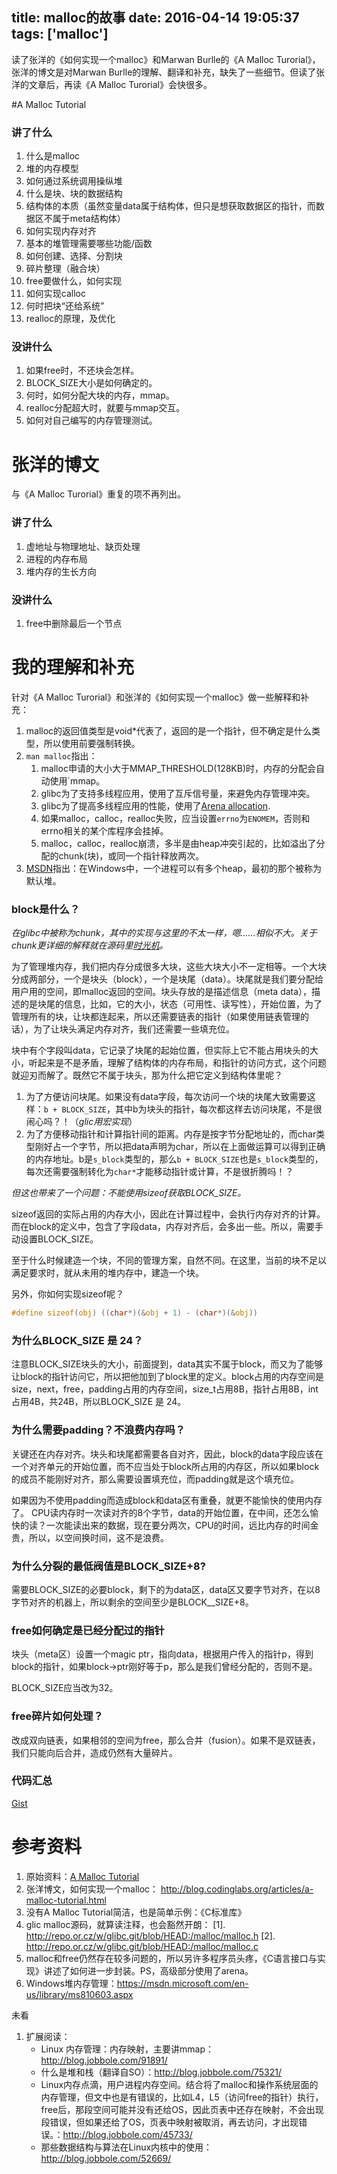 title: malloc的故事
date: 2016-04-14 19:05:37
tags: ['malloc']
---


读了张洋的《如何实现一个malloc》和Marwan Burlle的《A Malloc Turorial》，张洋的博文是对Marwan Burlle的理解、翻译和补充，缺失了一些细节。但读了张洋的文章后，再读《A Malloc Turorial》会快很多。


#A Malloc Tutorial

### 讲了什么

1. 什么是malloc
1. 堆的内存模型
1. 如何通过系统调用操纵堆
1. 什么是块、块的数据结构
1. 结构体的本质（虽然变量data属于结构体，但只是想获取数据区的指针，而数据区不属于meta结构体）
1. 如何实现内存对齐
1. 基本的堆管理需要哪些功能/函数
1. 如何创建、选择、分割块
1. 碎片整理（融合块）
1. free要做什么，如何实现
1. 如何实现calloc
1. 何时把块“还给系统”
1. realloc的原理，及优化


<!-- more -->

### 没讲什么
1. 如果free时，不还块会怎样。
1. BLOCK_SIZE大小是如何确定的。
1. 何时，如何分配大块的内存，mmap。
1. realloc分配超大时，就要与mmap交互。
1. 如何对自己编写的内存管理测试。




# 张洋的博文

与《A Malloc Turorial》重复的项不再列出。

### 讲了什么
1. 虚地址与物理地址、缺页处理
1. 进程的内存布局
1. 堆内存的生长方向

### 没讲什么
1. free中删除最后一个节点





# 我的理解和补充

针对《A Malloc Turorial》和张洋的《如何实现一个malloc》做一些解释和补充：

1. malloc的返回值类型是void*代表了，返回的是一个指针，但不确定是什么类型，所以使用前要强制转换。
1. `man malloc`指出：
    1. malloc申请的大小大于MMAP_THRESHOLD(128KB)时，内存的分配会自动使用`mmap。
    1. glibc为了支持多线程应用，使用了互斥信号量，来避免内存管理冲突。
    1. glibc为了提高多线程应用的性能，使用了[Arena allocation](https://en.wikipedia.org/w/index.php?title=Arena_allocation&redirect=no).
    1. 如果malloc，calloc，realloc失败，应当设置`errno`为`ENOMEM`，否则和errno相关的某个库程序会挂掉。
    1. malloc，calloc，realloc崩溃，多半是由heap冲突引起的，比如溢出了分配的chunk(块)，或同一个指针释放两次。
1. [MSDN](https://msdn.microsoft.com/en-us/library/ms810603.aspx)指出：在Windows中，一个进程可以有多个heap，最初的那个被称为默认堆。






### block是什么？

*在glibc中被称为chunk，其中的实现与这里的不太一样，嗯……相似不大。关于chunk更详细的解释就在源码里[时光机](http://repo.or.cz/w/glibc.git/blob/HEAD:/malloc/malloc.c)。*

为了管理堆内存，我们把内存分成很多大块，这些大块大小不一定相等。一个大块分成两部分，一个是块头（block），一个是块尾（data）。块尾就是我们要分配给用户用的空间，即malloc返回的空间。块头存放的是描述信息（meta data），描述的是块尾的信息，比如，它的大小，状态（可用性、读写性），开始位置，为了管理所有的块，让块都连起来，所以还需要链表的指针（如果使用链表管理的话），为了让块头满足内存对齐，我们还需要一些填充位。




块中有个字段叫data，它记录了块尾的起始位置，但实际上它不能占用块头的大小，听起来是不是矛盾，理解了结构体的内存布局，和指针的访问方式，这个问题就迎刃而解了。既然它不属于块头，那为什么把它定义到结构体里呢？
1. 为了方便访问块尾。如果没有data字段，每次访问一个块的块尾大致需要这样：`b + BLOCK_SIZE`，其中b为块头的指针，每次都这样去访问块尾，不是很闹心吗？！（*glic用宏实现*）
2. 为了方便移动指针和计算指针间的距离。内存是按字节分配地址的，而char类型刚好占一个字节，所以把data声明为char，所以在上面做运算可以得到正确的内存地址。b是`s_block`类型的，那么`b + BLOCK_SIZE`也是`s_block`类型的，每次还需要强制转化为`char*`才能移动指针或计算，不是很折腾吗！？


*但这也带来了一个问题：不能使用sizeof获取BLOCK_SIZE。*

sizeof返回的实际占用的内存大小，因此在计算过程中，会执行内存对齐的计算。而在block的定义中，包含了字段data，内存对齐后，会多出一些。所以，需要手动设置BLOCK_SIZE。

至于什么时候建造一个块，不同的管理方案，自然不同。在这里，当前的块不足以满足要求时，就从未用的堆内存中，建造一个块。

另外，你如何实现sizeof呢？
```C
#define sizeof(obj) ((char*)(&obj + 1) - (char*)(&obj))
```

### 为什么BLOCK_SIZE 是 24？

注意BLOCK_SIZE块头的大小，前面提到，data其实不属于block，而又为了能够让block的指针访问它，所以把他加到了block里的定义。block占用的内存空间是size，next，free，padding占用的内存空间，size_t占用8B，指针占用8B，int占用4B，共24B，所以BLOCK_SIZE 是 24。

### 为什么需要padding？不浪费内存吗？

关键还在内存对齐。块头和块尾都需要各自对齐，因此，block的data字段应该在一个对齐单元的开始位置，而不应当处于block所占用的内存区，所以如果block的成员不能刚好对齐，那么需要设置填充位，而padding就是这个填充位。

如果因为不使用padding而造成block和data区有重叠，就更不能愉快的使用内存了。 CPU读内存时一次读对齐的8个字节，data的开始位置，在中间，还怎么愉快的读？一次能读出来的数据，现在要分两次，CPU的时间，远比内存的时间金贵，所以，以空间换时间，这不是浪费。


### 为什么分裂的最低阀值是BLOCK_SIZE+8?

需要BLOCK_SIZE的必要block，剩下的为data区，data区又要字节对齐，在以8字节对齐的机器上，所以剩余的空间至少是BLOCK__SIZE+8。

### free如何确定是已经分配过的指针

块头（meta区）设置一个magic ptr，指向data，根据用户传入的指针p，得到block的指针，如果block->ptr刚好等于p，那么是我们曾经分配的，否则不是。

BLOCK_SIZE应当改为32。

### free碎片如何处理？

改成双向链表，如果相邻的空间为free，那么合并（fusion）。如果不是双链表，我们只能向后合并，造成仍然有大量碎片。


### 代码汇总


<!--
<script src="https://gist.github.com/Shitaibin/8f8d80c45c9c4d23e4a2f264c49349a4.js"></script>
-->

[Gist](https://gist.github.com/Shitaibin/8f8d80c45c9c4d23e4a2f264c49349a4)








# 参考资料

1. 原始资料：[A Malloc Tutorial](
http://www.inf.udec.cl/~leo/Malloc_tutorial.pdf)
1. 张洋博文，如何实现一个malloc：
http://blog.codinglabs.org/articles/a-malloc-tutorial.html
1. 没有A Malloc Tutorial简洁，也是简单示例：《C标准库》
1. glic malloc源码，就算读注释，也会豁然开朗：
[1]. http://repo.or.cz/w/glibc.git/blob/HEAD:/malloc/malloc.h
[2]. http://repo.or.cz/w/glibc.git/blob/HEAD:/malloc/malloc.c
1. malloc和free仍然存在较多问题的，所以另许多程序员头疼，《C语言接口与实现》讲述了如何进一步封装。PS，高级部分使用了arena。
1. Windows堆内存管理：https://msdn.microsoft.com/en-us/library/ms810603.aspx

未看

1. 扩展阅读：
    - Linux 内存管理：内存映射，主要讲mmap： http://blog.jobbole.com/91891/
    - 什么是堆和栈（翻译自SO）：http://blog.jobbole.com/75321/
    - Linux内存点滴，用户进程内存空间。结合将了malloc和操作系统层面的内存管理，但文中也是有错误的，比如L4，L5（访问free的指针）执行，free后，那段空间可能并没有还给OS，因此页表中还存在映射，不会出现段错误，但如果还给了OS，页表中映射被取消，再去访问，才出现错误。：http://blog.jobbole.com/45733/
    - 那些数据结构与算法在Linux内核中的使用：http://blog.jobbole.com/52669/

